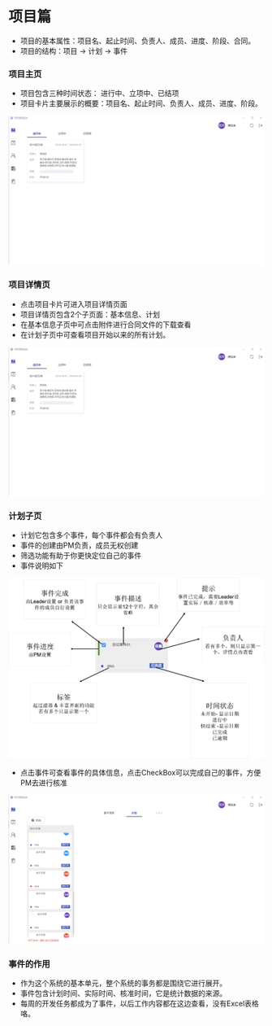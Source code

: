 # 项目篇

* 项目的基本属性：项目名、起止时间、负责人、成员、进度、阶段、合同。
* 项目的结构：项目 -&gt; 计划 -&gt; 事件

### 项目主页

* 项目包含三种时间状态： 进行中、立项中、已结项
* 项目卡片主要展示的概要：项目名、起止时间、负责人、成员、进度、阶段。

![](/assets/项目主页.gif)

### 项目详情页

* 点击项目卡片可进入项目详情页面
* 项目详情页包含2个子页面：基本信息、计划
* 在基本信息子页中可点击附件进行合同文件的下载查看
* 在计划子页中可查看项目开始以来的所有计划。

![](/assets/项目详情.gif)

### 计划子页

* 计划它包含多个事件，每个事件都会有负责人
* 事件的创建由PM负责，成员无权创建
* 筛选功能有助于你更快定位自己的事件
* 事件说明如下

![](/assets/图片2.png)

* 点击事件可查看事件的具体信息，点击CheckBox可以完成自己的事件，方便PM去进行核准

![](/assets/事件详情和完成.gif)

### 事件的作用

* 作为这个系统的基本单元，整个系统的事务都是围绕它进行展开。
* 事件包含计划时间、实际时间、核准时间，它是统计数据的来源。
* 每周的开发任务都成为了事件，以后工作内容都在这边查看，没有Excel表格咯。



